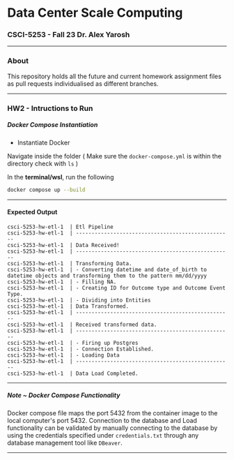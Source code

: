 # Data Center Scale Computing

### CSCI-5253 - Fall 23 Dr. Alex Yarosh

---

### About 

This repository holds all the future and current homework assignment files as pull requests individualised as different branches.

---

### HW2 - Intructions to Run 

##### Docker Compose Instantiation

* Instantiate Docker

Navigate inside the folder ( Make sure the `docker-compose.yml` is within the directory check with `ls` )

In the **terminal/wsl**, run the following

```bash
docker compose up --build
```

---

#### Expected Output

```
csci-5253-hw-etl-1  | Etl Pipeline
csci-5253-hw-etl-1  | --------------------------------------------------
csci-5253-hw-etl-1  | Data Received!
csci-5253-hw-etl-1  | --------------------------------------------------
csci-5253-hw-etl-1  | Transforming Data.
csci-5253-hw-etl-1  | - Converting datetime and date_of_birth to datetime objects and transforming them to the pattern mm/dd/yyyy
csci-5253-hw-etl-1  | - Filling NA.
csci-5253-hw-etl-1  | - Creating ID for Outcome type and Outcome Event Type.
csci-5253-hw-etl-1  | - Dividing into Entities
csci-5253-hw-etl-1  | Data Transformed.
csci-5253-hw-etl-1  | --------------------------------------------------
csci-5253-hw-etl-1  | Received transformed data.
csci-5253-hw-etl-1  | --------------------------------------------------
csci-5253-hw-etl-1  | - Firing up Postgres
csci-5253-hw-etl-1  | - Connection Established.
csci-5253-hw-etl-1  | - Loading Data
csci-5253-hw-etl-1  | --------------------------------------------------
csci-5253-hw-etl-1  | Data Load Completed.

```

---

##### Note ~ Docker Compose Functionality

Docker compose file maps the port 5432 from the container image to the local computer's port 5432. Connection to the database and Load functionality can be validated by manually connecting to the database by using the credentials specified under `credentials.txt`  through any database management tool like `DBeaver`. 

----

